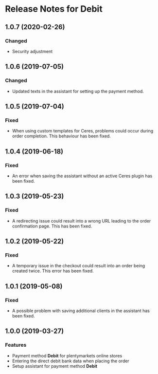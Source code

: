 # Release Notes for Debit

## 1.0.7 (2020-02-26)
### Changed
- Security adjustment

## 1.0.6 (2019-07-05)

### Changed

- Updated texts in the assistant for setting up the payment method.

## 1.0.5 (2019-07-04)

### Fixed

- When using custom templates for Ceres, problems could occur during order completion. This behaviour has been fixed.

## 1.0.4 (2019-06-18)

### Fixed

- An error when saving the assistant without an active Ceres plugin has been fixed.

## 1.0.3 (2019-05-23)

### Fixed

- A redirecting issue could result into a wrong URL leading to the order confirmation page. This has been fixed.

## 1.0.2 (2019-05-22)

### Fixed

- A temporary issue in the checkout could result into an order being created twice. This error has been fixed.

## 1.0.1 (2019-05-08)

### Fixed

- A possible problem with saving additional clients in the assistant has been fixed.

## 1.0.0 (2019-03-27)

### Features

- Payment method **Debit** for plentymarkets online stores
- Entering the direct debit bank data when placing the order
- Setup assistant for payment method **Debit**
